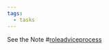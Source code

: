```yaml
---
tags:
  - tasks
---
```

See the Note #[roleadviceprocess](/notes/archive/clarity/Tags/roleadviceprocess.md) 